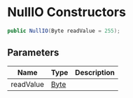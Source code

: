 # NullIO Constructors

```c#
public NullIO(Byte readValue = 255);
```

## Parameters

| Name | Type | Description |
| ---- | ---- | ----------- |
| readValue | [Byte](https://learn.microsoft.com/en-gb/dotnet/api/System.Byte) |  |

